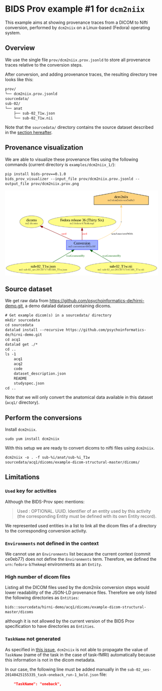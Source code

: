 # BIDS Prov example #1 for `dcm2niix`

This example aims at showing provenance traces from a DICOM to Nifti conversion, performed by `dcm2niix` on a Linux-based (Fedora) operating system.

## Overview

We use the single file `prov/dcm2niix.prov.jsonld` to store all provenance traces relative to the conversion steps.

After conversion, and adding provenance traces, the resulting directory tree looks like this:

```
prov/
└── dcm2niix.prov.jsonld
sourcedata/
sub-02/
└── anat
    ├── sub-02_T1w.json
    └── sub-02_T1w.nii
```

Note that the `sourcedata/` directory contains the source dataset described in the [section hereafter](#source-dataset).

## Provenance visualization

We are able to visualize these provenance files using the following commands (current directory is `examples/dcm2niix_1/`):

```shell
pip install bids-prov==0.1.0
bids_prov_visualizer --input_file prov/dcm2niix.prov.jsonld --output_file prov/dcm2niix.prov.png
```

![](/examples/dcm2niix_1/prov/dcm2niix.prov.png)

## Source dataset

We get raw data from https://github.com/psychoinformatics-de/hirni-demo.git, a demo datalad dataset containing dicoms.

```shell
# Get example dicom(s) in a sourcedata/ directory
mkdir sourcedata
cd sourcedata
datalad install --recursive https://github.com/psychoinformatics-de/hirni-demo.git
cd acq1
datalad get ./*
cd ..
ls -1
    acq1
    acq2
    code
    dataset_description.json
    README
    studyspec.json
cd ..
```

Note that we will only convert the anatomical data available in this dataset (`acq1/` directory).

## Perform the conversions

Install `dcm2niix`.

```shell
sudo yum install dcm2niix
```

With this setup we are ready to convert dicoms to nifti files using `dcm2niix`.

```shell
dcm2niix -o . -f sub-%i/anat/sub-%i_T1w sourcedata/acq1/dicoms/example-dicom-structural-master/dicoms/
```

## Limitations

### `Used` key for activities

Although the BIDS-Prov spec mentions:

> Used : OPTIONAL. UUID. Identifier of an entity used by this activity (the corresponding Entity must be defined with its own Entity record).

We represented used entities in a list to link all the dicom files of a directory to the corresponding conversion activity.

### `Environments` not defined in the context

We cannot use an `Environments` list because the current context (commit ce0eb77) does not define the `Environments` term. Therefore, we defined the `urn:fedora-b7hmkmqd` environments as an `Entity`.

### High number of dicom files

Listing all the DICOM files used by the dcm2niix conversion steps would lower readability of the JSON-LD provenance files. Therefore we only listed the following directories as `Entities`:

```
bids::sourcedata/hirni-demo/acq1/dicoms/example-dicom-structural-master/dicoms
```

although it is not allowed by the current version of the BIDS Prov specification to have directories as `Entities`.

### `TaskName` not generated

As specified in [this issue](https://github.com/rordenlab/dcm2niix/issues/148), `dcm2niix` is not able to propagate the value of `TaskName` (name of the task in the case of task-fMRI) automatically because this information is not in the dicom metadata.

In our case, the following line must be added manually in the `sub-02_ses-20140425155335_task-oneback_run-1_bold.json` file:

```json
    "TaskName": "oneback",
```
